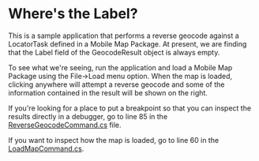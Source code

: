 # Where's the Label?

This is a sample application that performs a reverse geocode against a LocatorTask defined in a Mobile Map Package.  At present, we are finding that the Label field of the GeocodeResult object is always empty.

To see what we're seeing, run the application and load a Mobile Map Package using the File->Load menu option.  When the map is loaded, clicking anywhere will attempt a reverse geocode and some of the information contained in the result will be shown on the right.

If you're looking for a place to put a breakpoint so that you can inspect the results directly in a debugger, go to line 85 in the [ReverseGeocodeCommand.cs](Commands/ReverseGeocodeCommand.cs) file.

If you want to inspect how the map is loaded, go to line 60 in the [LoadMapCommand.cs](Commands/LoadMapCommand.cs).


